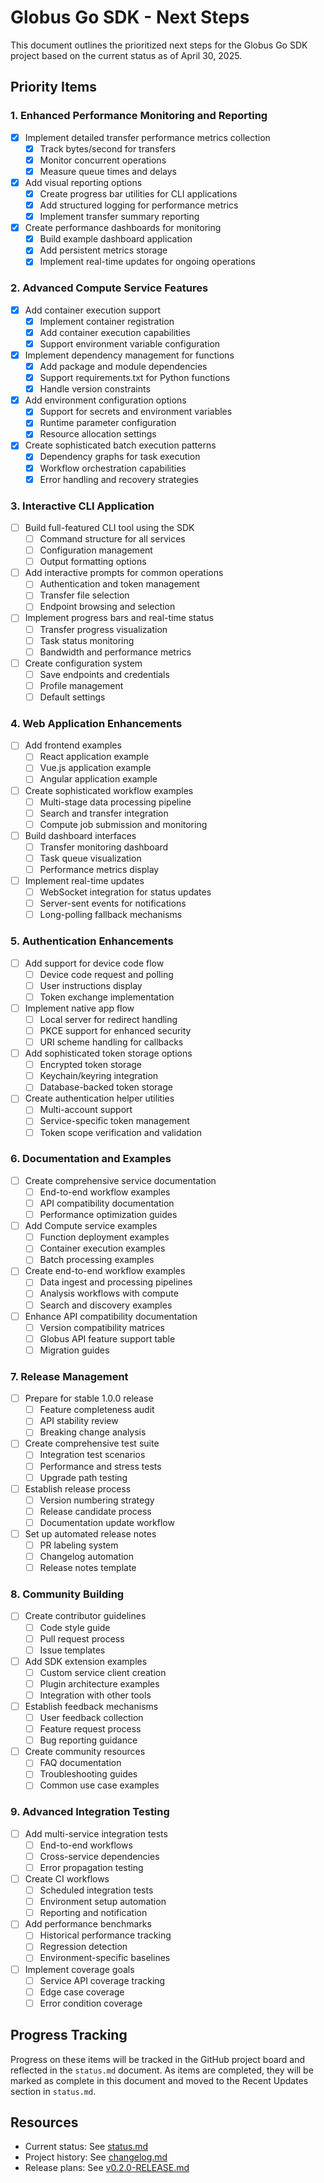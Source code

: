<!-- SPDX-License-Identifier: Apache-2.0 -->
<!-- Copyright (c) 2025 Scott Friedman and Project Contributors -->

# Globus Go SDK - Next Steps

This document outlines the prioritized next steps for the Globus Go SDK project based on the current status as of April 30, 2025.

## Priority Items

### 1. Enhanced Performance Monitoring and Reporting

- [x] Implement detailed transfer performance metrics collection
  - [x] Track bytes/second for transfers
  - [x] Monitor concurrent operations
  - [x] Measure queue times and delays
- [x] Add visual reporting options
  - [x] Create progress bar utilities for CLI applications
  - [x] Add structured logging for performance metrics
  - [x] Implement transfer summary reporting
- [x] Create performance dashboards for monitoring
  - [x] Build example dashboard application
  - [x] Add persistent metrics storage
  - [x] Implement real-time updates for ongoing operations

### 2. Advanced Compute Service Features

- [x] Add container execution support
  - [x] Implement container registration
  - [x] Add container execution capabilities
  - [x] Support environment variable configuration
- [x] Implement dependency management for functions
  - [x] Add package and module dependencies
  - [x] Support requirements.txt for Python functions
  - [x] Handle version constraints
- [x] Add environment configuration options
  - [x] Support for secrets and environment variables
  - [x] Runtime parameter configuration
  - [x] Resource allocation settings
- [x] Create sophisticated batch execution patterns
  - [x] Dependency graphs for task execution
  - [x] Workflow orchestration capabilities
  - [x] Error handling and recovery strategies

### 3. Interactive CLI Application

- [ ] Build full-featured CLI tool using the SDK
  - [ ] Command structure for all services
  - [ ] Configuration management
  - [ ] Output formatting options
- [ ] Add interactive prompts for common operations
  - [ ] Authentication and token management
  - [ ] Transfer file selection
  - [ ] Endpoint browsing and selection
- [ ] Implement progress bars and real-time status
  - [ ] Transfer progress visualization
  - [ ] Task status monitoring
  - [ ] Bandwidth and performance metrics
- [ ] Create configuration system
  - [ ] Save endpoints and credentials
  - [ ] Profile management
  - [ ] Default settings

### 4. Web Application Enhancements

- [ ] Add frontend examples
  - [ ] React application example
  - [ ] Vue.js application example
  - [ ] Angular application example
- [ ] Create sophisticated workflow examples
  - [ ] Multi-stage data processing pipeline
  - [ ] Search and transfer integration
  - [ ] Compute job submission and monitoring
- [ ] Build dashboard interfaces
  - [ ] Transfer monitoring dashboard
  - [ ] Task queue visualization
  - [ ] Performance metrics display
- [ ] Implement real-time updates
  - [ ] WebSocket integration for status updates
  - [ ] Server-sent events for notifications
  - [ ] Long-polling fallback mechanisms

### 5. Authentication Enhancements

- [ ] Add support for device code flow
  - [ ] Device code request and polling
  - [ ] User instructions display
  - [ ] Token exchange implementation
- [ ] Implement native app flow
  - [ ] Local server for redirect handling
  - [ ] PKCE support for enhanced security
  - [ ] URI scheme handling for callbacks
- [ ] Add sophisticated token storage options
  - [ ] Encrypted token storage
  - [ ] Keychain/keyring integration
  - [ ] Database-backed token storage
- [ ] Create authentication helper utilities
  - [ ] Multi-account support
  - [ ] Service-specific token management
  - [ ] Token scope verification and validation

### 6. Documentation and Examples

- [ ] Create comprehensive service documentation
  - [ ] End-to-end workflow examples
  - [ ] API compatibility documentation
  - [ ] Performance optimization guides
- [ ] Add Compute service examples
  - [ ] Function deployment examples
  - [ ] Container execution examples
  - [ ] Batch processing examples
- [ ] Create end-to-end workflow examples
  - [ ] Data ingest and processing pipelines
  - [ ] Analysis workflows with compute
  - [ ] Search and discovery examples
- [ ] Enhance API compatibility documentation
  - [ ] Version compatibility matrices
  - [ ] Globus API feature support table
  - [ ] Migration guides

### 7. Release Management

- [ ] Prepare for stable 1.0.0 release
  - [ ] Feature completeness audit
  - [ ] API stability review
  - [ ] Breaking change analysis
- [ ] Create comprehensive test suite
  - [ ] Integration test scenarios
  - [ ] Performance and stress tests
  - [ ] Upgrade path testing
- [ ] Establish release process
  - [ ] Version numbering strategy
  - [ ] Release candidate process
  - [ ] Documentation update workflow
- [ ] Set up automated release notes
  - [ ] PR labeling system
  - [ ] Changelog automation
  - [ ] Release notes template

### 8. Community Building

- [ ] Create contributor guidelines
  - [ ] Code style guide
  - [ ] Pull request process
  - [ ] Issue templates
- [ ] Add SDK extension examples
  - [ ] Custom service client creation
  - [ ] Plugin architecture examples
  - [ ] Integration with other tools
- [ ] Establish feedback mechanisms
  - [ ] User feedback collection
  - [ ] Feature request process
  - [ ] Bug reporting guidance
- [ ] Create community resources
  - [ ] FAQ documentation
  - [ ] Troubleshooting guides
  - [ ] Common use case examples

### 9. Advanced Integration Testing

- [ ] Add multi-service integration tests
  - [ ] End-to-end workflows
  - [ ] Cross-service dependencies
  - [ ] Error propagation testing
- [ ] Create CI workflows
  - [ ] Scheduled integration tests
  - [ ] Environment setup automation
  - [ ] Reporting and notification
- [ ] Add performance benchmarks
  - [ ] Historical performance tracking
  - [ ] Regression detection
  - [ ] Environment-specific baselines
- [ ] Implement coverage goals
  - [ ] Service API coverage tracking
  - [ ] Edge case coverage
  - [ ] Error condition coverage

## Progress Tracking

Progress on these items will be tracked in the GitHub project board and reflected in the `status.md` document. As items are completed, they will be marked as complete in this document and moved to the Recent Updates section in `status.md`.

## Resources

- Current status: See [status.md](status.md)
- Project history: See [changelog.md](changelog.md)
- Release plans: See [v0.2.0-RELEASE.md](v0.2.0-RELEASE.md)